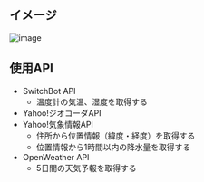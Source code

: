 ## イメージ
![image](https://github.com/ManabuFujita/laravel1/assets/45511233/7387d319-46df-473f-8d37-817e4114b8ab)

## 使用API
- SwitchBot API
    - 温度計の気温、湿度を取得する
- Yahoo!ジオコーダAPI
- Yahoo!気象情報API
    - 住所から位置情報（緯度・経度）を取得する
    - 位置情報から1時間以内の降水量を取得する
- OpenWeather API
    - 5日間の天気予報を取得する

